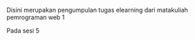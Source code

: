 <p>Disini merupakan pengumpulan tugas elearning dari matakuliah pemrograman web 1</p>
<p>Pada sesi 5</p>
